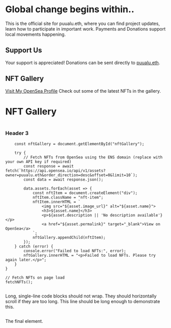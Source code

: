 # Global change begins within..

This is the official site for puualu.eth, where you can find project updates, learn how to participate in important work.  Payments and Donations support local movements happening.

## Support Us
Your support is appreciated! Donations can be sent directly to [puualu.eth](https://etherscan.io/enslookup?q=puualu.eth).

## NFT Gallery
[Visit My OpenSea Profile](https://opensea.io/puualu.eth) <!-- Link directly to your NFTs if hosted on OpenSea or similar -->
Check out some of the latest NFTs in the gallery.
<!DOCTYPE html>
<html lang="en">
<head>
    <meta charset="UTF-8">
    <meta name="viewport" content="width=device-width, initial-scale=1.0">
    <title>NFT Gallery</title>
    <style>
        .nft-gallery { display: flex; flex-wrap: wrap; }
        .nft-item { margin: 10px; width: 200px; }
        .nft-item img { width: 100%; height: auto; }
    </style>
</head>
<body>
    <h1>NFT Gallery</h1>
    <div class="nft-gallery" id="nftGallery"></div>
    <script src="gallery.js"></script>
</body>
</html>

### Header 3

```jsasync function fetchNFTs() {
    const nftGallery = document.getElementById("nftGallery");

    try {
        // Fetch NFTs from OpenSea using the ENS domain (replace with your own API key if required)
        const response = await fetch(`https://api.opensea.io/api/v1/assets?owner=puualu.eth&order_direction=desc&offset=0&limit=10`);
        const data = await response.json();

        data.assets.forEach(asset => {
            const nftItem = document.createElement("div");
            nftItem.className = "nft-item";
            nftItem.innerHTML = `
                <img src="${asset.image_url}" alt="${asset.name}">
                <h3>${asset.name}</h3>
                <p>${asset.description || 'No description available'}</p>
                <a href="${asset.permalink}" target="_blank">View on OpenSea</a>
            `;
            nftGallery.appendChild(nftItem);
        });
    } catch (error) {
        console.error("Failed to load NFTs:", error);
        nftGallery.innerHTML = "<p>Failed to load NFTs. Please try again later.</p>";
    }
}

// Fetch NFTs on page load
fetchNFTs();


```
Long, single-line code blocks should not wrap. They should horizontally scroll if they are too long. This line should be long enough to demonstrate this.
```

```
The final element.
```
